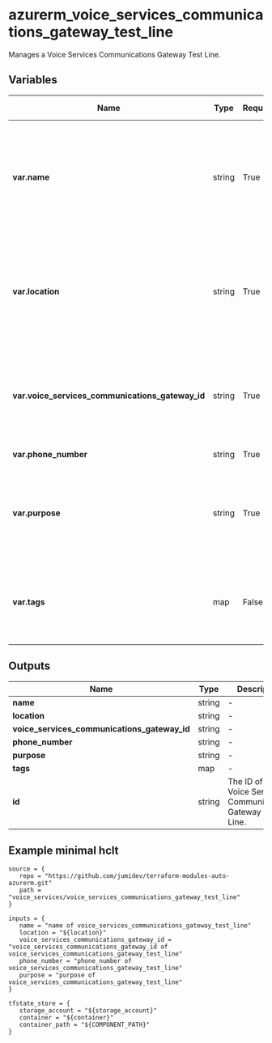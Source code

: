 # azurerm_voice_services_communications_gateway_test_line

Manages a Voice Services Communications Gateway Test Line.

## Variables

| Name | Type | Required? |  possible values |  Description |
| ---- | ---- | --------- |  ----------- | ----------- |
| **var.name** | string | True | -  |  Specifies the name which should be used for this Voice Services Communications Gateway Test Line. Changing this forces a new resource to be created. | 
| **var.location** | string | True | -  |  Specifies the Azure Region where the Voice Services Communications Gateway Test Line should exist. Changing this forces a new resource to be created. | 
| **var.voice_services_communications_gateway_id** | string | True | -  |  Specifies the ID of the Voice Services Communications Gateway. Changing this forces a new resource to be created. | 
| **var.phone_number** | string | True | -  |  Specifies the phone number. | 
| **var.purpose** | string | True | `Automated`, `Manual`  |  The purpose of the Voice Services Communications Gateway Test Line. Possible values are `Automated` or `Manual`. | 
| **var.tags** | map | False | -  |  A mapping of tags which should be assigned to the Voice Services Communications Gateway Test Line. | 



## Outputs

| Name | Type | Description |
| ---- | ---- | --------- | 
| **name** | string  | - | 
| **location** | string  | - | 
| **voice_services_communications_gateway_id** | string  | - | 
| **phone_number** | string  | - | 
| **purpose** | string  | - | 
| **tags** | map  | - | 
| **id** | string  | The ID of the Voice Services Communications Gateway Test Line. | 

## Example minimal hclt

```hcl
source = {
   repo = "https://github.com/jumidev/terraform-modules-auto-azurerm.git" 
   path = "voice_services/voice_services_communications_gateway_test_line" 
}

inputs = {
   name = "name of voice_services_communications_gateway_test_line" 
   location = "${location}" 
   voice_services_communications_gateway_id = "voice_services_communications_gateway_id of voice_services_communications_gateway_test_line" 
   phone_number = "phone_number of voice_services_communications_gateway_test_line" 
   purpose = "purpose of voice_services_communications_gateway_test_line" 
}

tfstate_store = {
   storage_account = "${storage_account}" 
   container = "${container}" 
   container_path = "${COMPONENT_PATH}" 
}


```